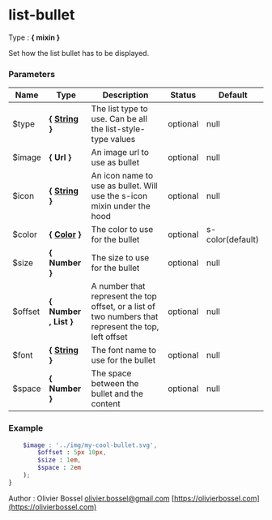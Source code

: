 # list-bullet

<!-- @namespace: sugar.scss.mixin.list-bullet -->

Type : **{ mixin }**


Set how the list bullet has to be displayed.



### Parameters
Name  |  Type  |  Description  |  Status  |  Default
------------  |  ------------  |  ------------  |  ------------  |  ------------
$type  |  **{ [String](http://www.sass-lang.com/documentation/file.SASS_REFERENCE.html#sass-script-strings) }**  |  The list type to use. Can be all the list-style-type values  |  optional  |  null
$image  |  **{ Url }**  |  An image url to use as bullet  |  optional  |  null
$icon  |  **{ [String](http://www.sass-lang.com/documentation/file.SASS_REFERENCE.html#sass-script-strings) }**  |  An icon name to use as bullet. Will use the s-icon mixin under the hood  |  optional  |  null
$color  |  **{ [Color](http://www.sass-lang.com/documentation/file.SASS_REFERENCE.html#colors) }**  |  The color to use for the bullet  |  optional  |  s-color(default)
$size  |  **{ Number }**  |  The size to use for the bullet  |  optional  |  null
$offset  |  **{ Number , List<Number> }**  |  A number that represent the top offset, or a list of two numbers that represent the top, left offset  |  optional  |  null
$font  |  **{ [String](http://www.sass-lang.com/documentation/file.SASS_REFERENCE.html#sass-script-strings) }**  |  The font name to use for the bullet  |  optional  |  null
$space  |  **{ Number }**  |  The space between the bullet and the content  |  optional  |  null

### Example
```scss
	$image : '../img/my-cool-bullet.svg',
		$offset : 5px 10px,
		$size : 1em,
		$space : 2em
	);
}
```
Author : Olivier Bossel [olivier.bossel@gmail.com](mailto:olivier.bossel@gmail.com) [https://olivierbossel.com](https://olivierbossel.com)